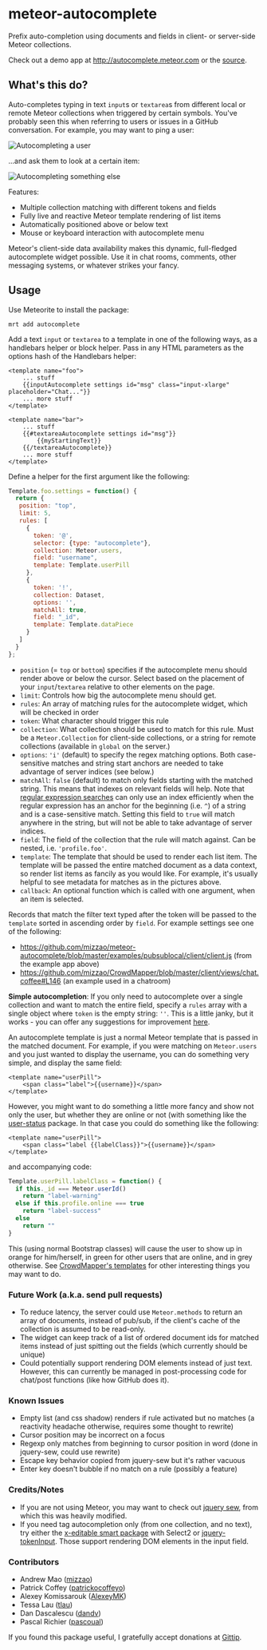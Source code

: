 meteor-autocomplete
===================

Prefix auto-completion using documents and fields in client- or server-side Meteor collections.

Check out a demo app at http://autocomplete.meteor.com or the [source](https://github.com/mizzao/meteor-autocomplete/tree/master/examples/pubsublocal).

## What's this do?

Auto-completes typing in text `input`s or `textarea`s from different local or remote Meteor collections when triggered by certain symbols. You've probably seen this when referring to users or issues in a GitHub conversation. For example, you may want to ping a user:

![Autocompleting a user](https://raw.github.com/mizzao/meteor-autocomplete/master/docs/mention1.png)

...and ask them to look at a certain item:

![Autocompleting something else](https://raw.github.com/mizzao/meteor-autocomplete/master/docs/mention2.png)

Features:
 - Multiple collection matching with different tokens and fields
 - Fully live and reactive Meteor template rendering of list items
 - Automatically positioned above or below text
 - Mouse or keyboard interaction with autocomplete menu

Meteor's client-side data availability makes this dynamic, full-fledged autocomplete widget possible. Use it in chat rooms, comments, other messaging systems, or whatever strikes your fancy.

## Usage

Use Meteorite to install the package:

```
mrt add autocomplete
```

Add a text `input` or `textarea` to a template in one of the following ways, as a handlebars helper or block helper. Pass in any HTML parameters as the options hash of the Handlebars helper:

```
<template name="foo">
    ... stuff
    {{inputAutocomplete settings id="msg" class="input-xlarge" placeholder="Chat..."}}
    ... more stuff
</template>

<template name="bar">
    ... stuff
    {{#textareaAutocomplete settings id="msg"}}
        {{myStartingText}}
    {{/textareaAutocomplete}}
    ... more stuff
</template>
```

Define a helper for the first argument like the following:

```javascript
Template.foo.settings = function() {
  return {
   position: "top",
   limit: 5,
   rules: [
     {
       token: '@',
       selector: {type: "autocomplete"},
       collection: Meteor.users,
       field: "username",
       template: Template.userPill
     },
     {
       token: '!',
       collection: Dataset,
       options: '',
       matchAll: true,
       field: "_id",
       template: Template.dataPiece
     }
   ]
  }
};
```

- `position` (= `top` or `bottom`) specifies if the autocomplete menu should render above or below the cursor. Select based on the placement of your `input`/`textarea` relative to other elements on the page.
- `limit`: Controls how big the autocomplete menu should get.
- `rules`: An array of matching rules for the autocomplete widget, which will be checked in order
- `token`: What character should trigger this rule
- `collection`: What collection should be used to match for this rule. Must be a `Meteor.Collection` for client-side collections, or a string for remote collections (available in `global` on the server.)
- `options`: `'i'` (default) to specify the regex matching options. Both case-sensitive matches and string start anchors are needed to take advantage of server indices (see below.)
- `matchAll`: `false` (default) to match only fields starting with the matched string. This means that indexes on relevant fields will help. Note that [regular expression searches](http://docs.mongodb.org/manual/reference/operator/query/regex/) can only use an index efficiently when the regular expression has an anchor for the beginning (i.e. `^`) of a string and is a case-sensitive match. Setting this field to `true` will match anywhere in the string, but will not be able to take advantage of server indices.
- `field`: The field of the collection that the rule will match against. Can be nested, i.e. `'profile.foo'`.
- `template`: The template that should be used to render each list item. The template will be passed the entire matched document as a data context, so render list items as fancily as you would like. For example, it's usually helpful to see metadata for matches as in the pictures above.
- `callback`: An optional function which is called with one argument, when an item is selected.

Records that match the filter text typed after the token will be passed to the `template` sorted in ascending order by `field`. For example settings see one of the following:

- https://github.com/mizzao/meteor-autocomplete/blob/master/examples/pubsublocal/client/client.js (from the example app above)
- https://github.com/mizzao/CrowdMapper/blob/master/client/views/chat.coffee#L146 (an example used in a chatroom)

**Simple autocompletion**: If you only need to autocomplete over a single collection and want to match the entire field, specify a `rules` array with a single object where `token` is the empty string: `''`. This is a little janky, but it works - you can offer any suggestions for improvement [here](https://github.com/mizzao/meteor-autocomplete/issues/4).

An autocomplete template is just a normal Meteor template that is passed in the matched document. For example, if you were matching on `Meteor.users` and you just wanted to display the username, you can do something very simple, and display the same field:

```
<template name="userPill">
    <span class="label">{{username}}</span>
</template>
```

However, you might want to do something a little more fancy and show not only the user, but whether they are online or not (with something like the [user-status](https://github.com/mizzao/meteor-user-status) package. In that case you could do something like the following:

```
<template name="userPill">
    <span class="label {{labelClass}}">{{username}}</span>
</template>
```

and accompanying code:

```javascript
Template.userPill.labelClass = function() {
  if this._id === Meteor.userId()
    return "label-warning"
  else if this.profile.online === true
    return "label-success"
  else
    return ""
}
```

This (using normal Bootstrap classes) will cause the user to show up in orange for him/herself, in green for other users that are online, and in grey otherwise. See [CrowdMapper's templates](https://github.com/mizzao/CrowdMapper/blob/master/client/views/common.html) for other interesting things you may want to do.

### Future Work (a.k.a. send pull requests)

- To reduce latency, the server could use `Meteor.methods` to return an array of documents, instead of pub/sub, if the client's cache of the collection is assumed to be read-only.
- The widget can keep track of a list of ordered document ids for matched items instead of just spitting out the fields (which currently should be unique)
- Could potentially support rendering DOM elements instead of just text. However, this can currently be managed in post-processing code for chat/post functions (like how GitHub does it).

### Known Issues

- Empty list (and css shadow) renders if rule activated but no matches (a reactivity headache otherwise, requires some thought to rewrite)
- Cursor position may be incorrect on a focus
- Regexp only matches from beginning to cursor position in word (done in jquery-sew, could use rewrite)
- Escape key behavior copied from jquery-sew but it's rather vacuous
- Enter key doesn't bubble if no match on a rule (possibly a feature)

### Credits/Notes

- If you are not using Meteor, you may want to check out [jquery sew](https://github.com/tactivos/jquery-sew), from which this was heavily modified.
- If you need tag autocompletion only (from one collection, and no text), try either the [x-editable smart package](https://github.com/nate-strauser/meteor-x-editable-bootstrap) with Select2 or [jquery-tokenInput](http://loopj.com/jquery-tokeninput/). Those support rendering DOM elements in the input field.

### Contributors

- Andrew Mao ([mizzao](https://github.com/mizzao))
- Patrick Coffey ([patrickocoffeyo](https://github.com/patrickocoffeyo))
- Alexey Komissarouk ([AlexeyMK](https://github.com/AlexeyMK))
- Tessa Lau ([tlau](https://github.com/tlau))
- Dan Dascalescu ([dandv](https://github.com/dandv))
- Pascal Richier ([pascoual](https://github.com/pascoual))

If you found this package useful, I gratefully accept donations at [Gittip](https://www.gittip.com/mizzao/).
